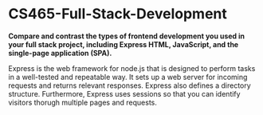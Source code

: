 # CS465-Full-Stack-Development

<b>Compare and contrast the types of frontend development you used in your full stack project, including Express HTML, JavaScript, and the single-page application (SPA).</b>
<p>Express is the web framework for node.js that is designed to perform tasks in a well-tested and repeatable way. It sets up a web server for incoming requests and returns relevant responses.
Express also defines a directory structure. Furthermore, Express uses sessions so that you can identify visitors thorugh multiple pages and requests.  </p>
